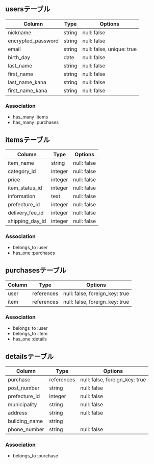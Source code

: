## usersテーブル

| Column               | Type       | Options                    |
| -------------------- | ---------- | -------------------------- |
| nickname             | string     | null: false                |
| encrypted_password   | string     | null: false                |
| email                | string     | null: false, unique: true  |
| birth_day            | date       | null: false                |
| last_name            | string     | null: false                |
| first_name           | string     | null: false                |
| last_name_kana       | string     | null: false                |
| first_name_kana      | string     | null: false                |



### Association

- has_many :items
- has_many :purchases


## itemsテーブル
| Column          | Type       | Options      |
| --------------- | ---------- | ------------ |
| item_name       | string     | null: false  |
| category_id     | integer    | null: false  |
| price           | integer    | null: false  |
| item_status_id  | integer    | null: false  |
| information     | text       | null: false  |
| prefecture_id   | integer    | null: false  |
| delivery_fee_id | integer    | null: false  |
| shipping_day_id | integer    | null: false  |

### Association

- belongs_to :user
- has_one :purchases


## purchasesテーブル

| Column        | Type       | Options                         |
| ------------- | ---------- | ------------------------------- |
| user          | references | null: false, foreign_key: true  |
| item          | references | null: false, foreign_key: true  |

### Association

- belongs_to :user
- belongs_to :item
- has_one :details


## detailsテーブル

| Column        | Type       | Options                         |
| ------------- | ---------- | ------------------------------- |
| purchase      | references | null: false, foreign_key: true  |
| post_number   | string     | null: false                     |
| prefecture_id | integer    | null: false                     |
| municipality  | string     | null: false                     |
| address       | string     | null: false                     |
| building_name | string     |                                 |
| phone_number  | string     | null: false                     |

### Association

- belongs_to :purchase